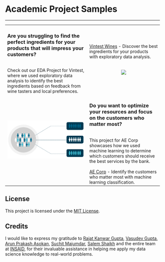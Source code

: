 # Academic Project Samples
---

| | |
|:-- |:-- |
|<h3><strong>Are you struggling to find the perfect ingredients for your products that will impress your customers?</strong></h3><br> Check out our EDA Project for Vintest, where we used exploratory data analysis to identify the best ingredients based on feedback from wine tasters and local preferences.| <br><br> [Vintest Wines](https://github.com/Mihir-Ai-lab/Insaid/tree/main/EDA%20Projects/Vintest%20Wines "Vintest Wines") - Discover the best ingredients for your products with exploratory data analysis. <p align="center" style="padding-top:20px;padding-bottom:20px;"><img src="https://raw.githubusercontent.com/insaid2018/Term-2/master/wine%20gif%20term%201%20%26%20Term%202.gif"></p> | 
| <p align="center" style="padding-top:30px;padding-bottom:30px;"><img src="https://raw.githubusercontent.com/Mihir-Ai-lab/Academic-Projects/main/Images/Classification.gif"></p> | <h3><strong>Do you want to optimize your resources and focus on the customers who matter most?</strong></h3><br> This project for AE Corp showcases how we used machine learning to determine which customers should receive the best services by the bank. <br><br> [AE Corp](https://github.com/Mihir-Ai-lab/Insaid/blob/main/ML%20Projects/AE%20Corp/README.md "AE Corp") - Identify the customers who matter most with machine learning classification. |

## License

This project is licensed under the [MIT License](LICENSE).

## Credits

I would like to express my gratitude to [Rajat Kanwar Gupta](https://www.linkedin.com/in/rajatkanwargupta), [Vasudev Gupta](https://www.linkedin.com/in/vasudev-gupta-562a73168), [Arun Prakash Asokan](https://www.linkedin.com/in/arunprakashasokan), [Suchit Majumdar](https://www.linkedin.com/in/suchitmajumdar), [Salem Shaikh](https://www.linkedin.com/in/slmsshk) and the entire team at [INSAID](https://www.linkedin.com/school/insaid/), for their invaluable assistance in helping me apply my data science knowledge to real-world problems.
